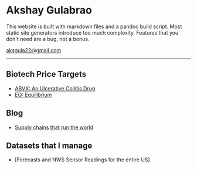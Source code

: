 
# Akshay Gulabrao

This website is built with markdown files and a pandoc build script. Most static site generators introduce too much complexity. Features that you don't need are a bug, not a bonus.

[aksgula22@gmail.com](mailto:aksgula22@gmail.com)

---

## Biotech Price Targets
- [ABVX: An Ulcerative Coilitis Drug](./abvx.html)
- [EQ: Equilibrium](./eq.html)

## Blog
- [Supply chains that run the world](./growth-stock-screener.html)

## Datasets that I manage

- [Forecasts and NWS Sensor Readings for the entire US]